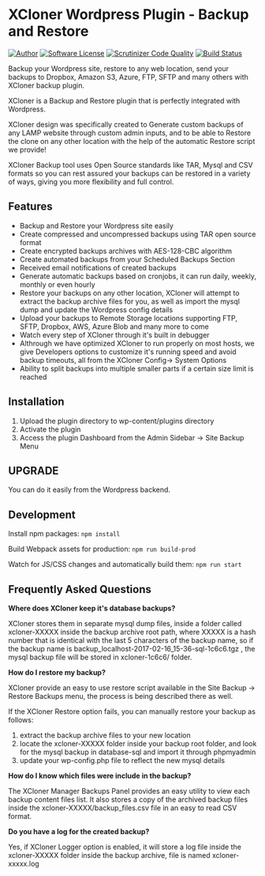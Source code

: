 # XCloner Wordpress Plugin - Backup and Restore

[![Author](http://img.shields.io/badge/author-@thinkovi-blue.svg?style=flat-square)](https://twitter.com/WatchfulDashbrd)
[![Software License](https://img.shields.io/badge/license-GPL-brightgreen.svg?style=flat-square)](LICENSE.txt)
[![Scrutinizer Code Quality](https://scrutinizer-ci.com/g/ovidiul/XCloner-Wordpress/badges/quality-score.png?b=dev)](https://scrutinizer-ci.com/g/ovidiul/XCloner-Wordpress/?branch=master)
[![Build Status](https://scrutinizer-ci.com/g/ovidiul/XCloner-Wordpress/badges/build.png?b=dev)](https://scrutinizer-ci.com/g/ovidiul/XCloner-Wordpress/build-status/master)

Backup your Wordpress site, restore to any web location, send your backups to Dropbox, Amazon S3, Azure, FTP, SFTP and many others with XCloner backup plugin.


XCloner is a Backup and Restore plugin that is perfectly integrated with Wordpress.

XCloner design was specifically created to Generate custom backups of any LAMP website through custom admin inputs, and to be able to Restore the clone on any other location with the help of the automatic Restore script we provide!

XCloner Backup tool uses Open Source standards like TAR, Mysql and CSV formats so you can rest assured your backups can be restored in a variety of ways, giving you more flexibility and full control.

## Features

   * Backup and Restore your Wordpress site easily
   * Create compressed and uncompressed backups using TAR open source format
   * Create encrypted backups archives with AES-128-CBC algorithm 
   * Create automated backups from your Scheduled Backups Section
   * Received email notifications of created backups
   * Generate automatic backups based on cronjobs, it can run daily, weekly, monthly or even hourly
   * Restore your backups on any other location, XCloner will attempt to extract the backup archive files for you, as well as import the mysql dump and update the Wordpress config details
   * Upload your backups to Remote Storage locations supporting FTP, SFTP, Dropbox, AWS, Azure Blob and many more to come
   * Watch every step of XCloner through it's built in debugger
   * Althrough we have optimized XCloner to run properly on most hosts, we give Developers options to customize it's running speed and avoid backup timeouts, all from the XCloner Config-> System Options
   * Ability to split backups into multiple smaller parts if a certain size limit is reached

## Installation 

1. Upload the plugin directory to wp-content/plugins directory
2. Activate the plugin
3. Access the plugin Dashboard from the Admin Sidebar -> Site Backup Menu

## UPGRADE

You can do it easily from the Wordpress backend.

## Development


Install npm packages:
`npm install`

Build Webpack assets for production:
`npm run build-prod`

Watch for JS/CSS changes and automatically build them: 
`npm run start`

## Frequently Asked Questions

<b>Where does XCloner keep it's database backups?</b>

XCloner stores them in separate mysql dump files, inside a folder called xcloner-XXXXX inside the backup archive root path, where XXXXX is a hash number that is identical with the last 5 characters of the backup name,
so if the backup name is backup_localhost-2017-02-16_15-36-sql-1c6c6.tgz , the mysql backup file will be stored in xcloner-1c6c6/ folder.

<b>How do I restore my backup?</b> 

XCloner provide an easy to use restore script available in the Site Backup -> Restore Backups menu, the process is being described there as well.

If the XCloner Restore option fails, you can manually restore your backup as follows:

1. extract the backup archive files to your new location
2. locate the xcloner-XXXXX folder inside your backup root folder, and look for the mysql backup in database-sql and import it through phpmyadmin
3. update your wp-config.php file to reflect the new mysql details

<b>How do I know which files were include in the backup?</b>

The XCloner Manager Backups Panel provides an easy utility to view each backup content files list. It also stores a copy of the archived backup files inside the xcloner-XXXXX/backup_files.csv file in an easy to read CSV format.

<b>Do you have a log for the created backup?</b>

Yes, if XCloner Logger option is enabled, it will store a log file inside the xcloner-XXXXX folder inside the backup archive, file is named xcloner-xxxxx.log
 
